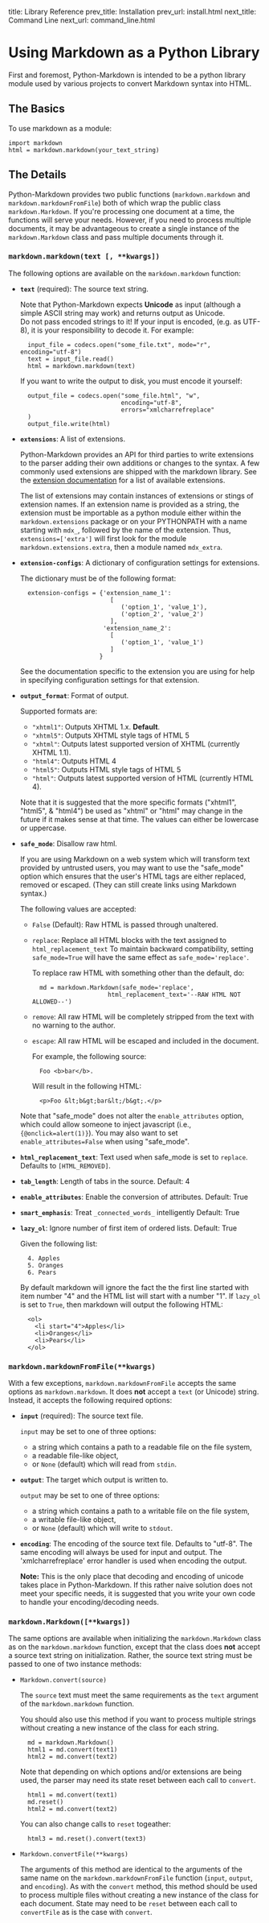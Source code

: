 title:      Library Reference
prev_title: Installation
prev_url:   install.html
next_title: Command Line
next_url:   command_line.html


Using Markdown as a Python Library
==================================

First and foremost, Python-Markdown is intended to be a python library module
used by various projects to convert Markdown syntax into HTML.

The Basics
----------

To use markdown as a module:

    import markdown
    html = markdown.markdown(your_text_string)

The Details
-----------

Python-Markdown provides two public functions (`markdown.markdown` and 
`markdown.markdownFromFile`) both of which wrap the public class
`markdown.Markdown`. If you're processing one document at a time, the
functions will serve your needs. However, if you need to process 
multiple documents, it may be advantageous to create a single instance 
of the `markdown.Markdown` class and pass multiple documents through it.

### `markdown.markdown(text [, **kwargs])`

The following options are available on the `markdown.markdown` function:

* __`text`__ (required): The source text string.

    Note that Python-Markdown expects **Unicode** as input (although
    a simple ASCII string may work) and returns output as Unicode.  
    Do not pass encoded strings to it! If your input is encoded, (e.g. as 
    UTF-8), it is your responsibility to decode it.  For example:

        input_file = codecs.open("some_file.txt", mode="r", encoding="utf-8")
        text = input_file.read()
        html = markdown.markdown(text)

    If you want to write the output to disk, you must encode it yourself:

        output_file = codecs.open("some_file.html", "w", 
                                  encoding="utf-8", 
                                  errors="xmlcharrefreplace"
        )
        output_file.write(html)

* __`extensions`__: A list of extensions.

    Python-Markdown provides an API for third parties to write extensions to
    the parser adding their own additions or changes to the syntax. A few
    commonly used extensions are shipped with the markdown library. See
    the [extension documentation](extensions) for a list of available extensions.

    The list of extensions may contain instances of extensions or stings of
    extension names. If an extension name is provided as a string, the
    extension must be importable as a python module either within the 
    `markdown.extensions` package or on your PYTHONPATH with a name starting 
    with `mdx_`, followed by the name of the extension.  Thus, 
    `extensions=['extra']` will first look for the module 
    `markdown.extensions.extra`, then a module named `mdx_extra`. 

* __`extension-configs`__: A dictionary of configuration settings for extensions.

    The dictionary must be of the following format:

        extension-configs = {'extension_name_1': 
                               [
                                  ('option_1', 'value_1'),
                                  ('option_2', 'value_2')
                               ],
                             'extension_name_2':
                               [
                                  ('option_1', 'value_1')
                               ]
                            }
    See the documentation specific to the extension you are using for help in 
    specifying configuration settings for that extension.

* __`output_format`__: Format of output. 

    Supported formats are:

    * `"xhtml1"`: Outputs XHTML 1.x. **Default**.
    * `"xhtml5"`: Outputs XHTML style tags of HTML 5
    * `"xhtml"`: Outputs latest supported version of XHTML (currently XHTML 1.1).
    * `"html4"`: Outputs HTML 4
    * `"html5"`: Outputs HTML style tags of HTML 5
    * `"html"`: Outputs latest supported version of HTML (currently HTML 4).

    Note that it is suggested that the more specific formats ("xhtml1",
    "html5", & "html4") be used as "xhtml" or "html" may change in the future
    if it makes sense at that time. The values can either be lowercase or 
    uppercase.

* __`safe_mode`__: Disallow raw html.

    If you are using Markdown on a web system which will transform text 
    provided by untrusted users, you may want to use the "safe_mode" 
    option which ensures that the user's HTML tags are either replaced, 
    removed or escaped. (They can still create links using Markdown syntax.)

    The following values are accepted:

    * `False` (Default): Raw HTML is passed through unaltered.

    * `replace`: Replace all HTML blocks with the text assigned to 
      `html_replacement_text` To maintain backward compatibility, setting 
      `safe_mode=True` will have the same effect as `safe_mode='replace'`.   

        To replace raw HTML with something other than the default, do:

            md = markdown.Markdown(safe_mode='replace', 
                               html_replacement_text='--RAW HTML NOT ALLOWED--')

    * `remove`: All raw HTML will be completely stripped from the text with
      no warning to the author.

    * `escape`: All raw HTML will be escaped and included in the document.

        For example, the following source:

            Foo <b>bar</b>.

        Will result in the following HTML:

            <p>Foo &lt;b&gt;bar&lt;/b&gt;.</p>

    Note that "safe_mode" does not alter the `enable_attributes` option, which 
    could allow someone to inject javascript (i.e., `{@onclick=alert(1)}`). You 
    may also want to set `enable_attributes=False` when using "safe_mode".

* __`html_replacement_text`__: Text used when safe_mode is set to `replace`.
  Defaults to `[HTML_REMOVED]`.

* __`tab_length`__: Length of tabs in the source. Default: 4

* __`enable_attributes`__: Enable the conversion of attributes. Default: True

* __`smart_emphasis`__: Treat `_connected_words_` intelligently Default: True

* __`lazy_ol`__: Ignore number of first item of ordered lists. Default: True

    Given the following list:

        4. Apples
        5. Oranges
        6. Pears

    By default markdown will ignore the fact the the first line started 
    with item number "4" and the HTML list will start with a number "1".
    If `lazy_ol` is set to `True`, then markdown will output the following
    HTML:

        <ol>
          <li start="4">Apples</li>
          <li>Oranges</li>
          <li>Pears</li>
        </ol>


### `markdown.markdownFromFile(**kwargs)`

With a few exceptions, `markdown.markdownFromFile` accepts the same options as 
`markdown.markdown`. It does **not** accept a `text` (or Unicode) string. 
Instead, it accepts the following required options:

* __`input`__ (required): The source text file.

    `input` may be set to one of three options:

    * a string which contains a path to a readable file on the file system,
    * a readable file-like object,
    * or `None` (default) which will read from `stdin`.

* __`output`__: The target which output is written to.

    `output` may be set to one of three options:

    * a string which contains a path to a writable file on the file system,
    * a writable file-like object,
    * or `None` (default) which will write to `stdout`.

* __`encoding`__: The encoding of the source text file. Defaults to 
  "utf-8". The same encoding will always be used for input and output. 
  The 'xmlcharrefreplace' error handler is used when encoding the output.

    **Note:** This is the only place that decoding and encoding of unicode
    takes place in Python-Markdown. If this rather naive solution does not
    meet your specific needs, it is suggested that you write your own code
    to handle your encoding/decoding needs.

### `markdown.Markdown([**kwargs])`

The same options are available when initializing the `markdown.Markdown` class
as on the `markdown.markdown` function, except that the class does **not**
accept a source text string on initialization. Rather, the source text string
must be passed to one of two instance methods:

* `Markdown.convert(source)`

    The `source` text must meet the same requirements as the `text` argument
    of the `markdown.markdown` function.

    You should also use this method if you want to process multiple strings
    without creating a new instance of the class for each string.

        md = markdown.Markdown()
        html1 = md.convert(text1)
        html2 = md.convert(text2)

    Note that depending on which options and/or extensions are being used,
    the parser may need its state reset between each call to `convert`.

        html1 = md.convert(text1)
        md.reset()
        html2 = md.convert(text2)
    
    You can also change calls to `reset` togeather:
    
        html3 = md.reset().convert(text3)

* `Markdown.convertFile(**kwargs)`

    The arguments of this method are identical to the arguments of the same
    name on the `markdown.markdownFromFile` function (`input`, `output`, and 
    `encoding`). As with the `convert` method, this method should be used to 
    process multiple files without creating a new instance of the class for 
    each document. State may need to be `reset` between each call to 
    `convertFile` as is the case with `convert`.
